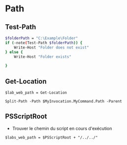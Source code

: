 # Path


## Test-Path

```bash
$folderPath = "C:\Example\Folder"
if (-note(Test-Path $folderPath)) {
    Write-Host "Folder does not exist"
} else {
    Write-Host "Folder exists"
    
}
```

## Get-Location 

```
$lab_web_path = Get-Location

Split-Path -Path $MyInvocation.MyCommand.Path -Parent
```

## PSScriptRoot

- Trouver le chemin du script en cours d'exécution

```shell
$labs_web_path = $PSScriptRoot + "/../../"

```

